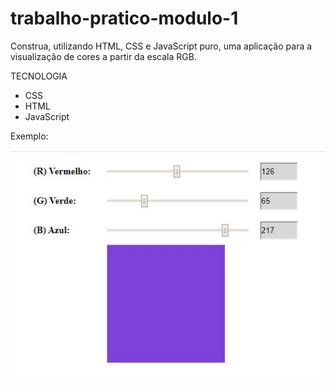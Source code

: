 # trabalho-pratico-modulo-1

Construa, utilizando HTML, CSS e JavaScript puro, uma aplicação para a visualização de cores a partir da escala RGB.

TECNOLOGIA

- CSS
- HTML
- JavaScript

Exemplo:

<p align="center">
    <img alt="aberrant logo" src="https://github.com/thelukscolor/trabalho-pratico-modulo-1/blob/master/print.JPG" />
</p>


